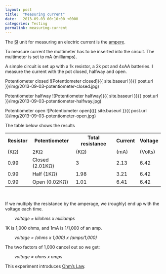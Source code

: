 ```yaml
---
layout: post
title:  "Measuring current"
date:   2013-09-03 00:10:00 +0000
categories: Testing
permalink: measuring-current
---
```


The <a title="International System of Units" href="http://en.wikipedia.org/wiki/International_System_of_Units">SI</a> unit for measuring an electric current is the <a title="Ampere" href="http://en.wikipedia.org/wiki/Ampere">ampere</a>.

To measure current the multimeter has to be inserted into the circuit. The multimeter is set to mA (milliamps).

A simple circuit is set up with a 1k resistor, a 2k pot and 4xAA batteries. I measure the current with the pot closed, halfway and open.

Potentiometer closed
![Potentiometer closed]({{ site.baseurl }}{{ post.url }}/img/2013-09-03-potentiometer-closed.jpg)

Potentiometer halfway
![Potentiometer halfway]({{ site.baseurl }}{{ post.url }}/img/2013-09-03-potentiometer-halfway.jpg)

Potentiometer open
![Potentiometer open]({{ site.baseurl }}{{ post.url }}/img/2013-09-03-potentiometer-open.jpg)

The table below shows the results
<table>
<tbody>
<tr>
<th>Resistor</th>
<th>Potentiometer</th>
<th>Total resistance</th>
<th>Current</th>
<th>Voltage</th>
</tr>
<tr>
<td>(KΩ)</td>
<td>2KΩ</td>
<td>(KΩ)</td>
<td>(mA)</td>
<td>(Volts)</td>
</tr>
<tr>
<td>0.99</td>
<td>Closed (2.01KΩ)</td>
<td>3</td>
<td>2.13</td>
<td>6.42</td>
</tr>
<tr>
<td>0.99</td>
<td>Half (1KΩ)</td>
<td>1.98</td>
<td>3.21</td>
<td>6.42</td>
</tr>
<tr>
<td>0.99</td>
<td>Open (0.02KΩ)</td>
<td>1.01</td>
<td>6.41</td>
<td>6.42</td>
</tr>
</tbody>
</table>

<br>

If we multiply the resistance by the amperage, we (roughly) end up with the voltage each time.
<p style="padding-left: 30px;"><em>voltage = kilohms x milliamps</em></p>
1K is 1,000 ohms, and 1mA is 1/1,000 of an amp.
<p style="padding-left: 30px;"><em>voltage = (ohms x 1,000) x (amps/1,000)</em></p>
The two factors of 1,000 cancel out so we get:
<p style="padding-left: 30px;"><em>voltage = ohms x amps</em></p>
This experiment introduces <a title="Ohm’s Law" href="ohms-law/">Ohm’s Law</a>.
